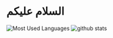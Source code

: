 # السلام عليكم



![Most Used Languages](https://github-readme-stats.vercel.app/api/top-langs/?username=ahmed751995&show_icons=true&theme=transparent&layout=compact&langs_count=100&hide=HTML,Makefile,CSS,SCSS)
![github stats](https://github-readme-stats.vercel.app/api?username=ahmed751995&show_icons=true&&theme=transparent&count_private=true&line_height=40)
